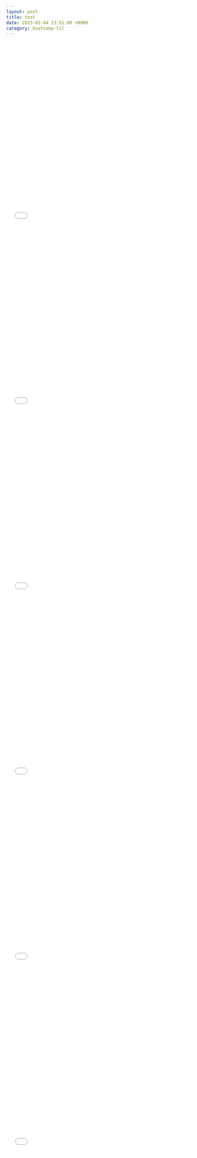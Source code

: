 ```yaml
---
layout: post
title: test
date: 2025-02-04 13:51:00 +0900
category: bootcamp-til
---
```


<iframe src="/_post/web/album/index.html" width="100%" height="500px" style="border:none;"></iframe>
<iframe src="_post/web/album/index.html" width="100%" height="500px" style="border:none;"></iframe>
<iframe src="/web/album/index.html" width="100%" height="500px" style="border:none;"></iframe>
<iframe src="web/album/index.html" width="100%" height="500px" style="border:none;"></iframe>
<iframe src="/album/index.html" width="100%" height="500px" style="border:none;"></iframe>
<iframe src="album/index.html" width="100%" height="500px" style="border:none;"></iframe>